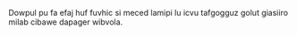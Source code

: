 Dowpul pu fa efaj huf fuvhic si meced lamipi lu icvu tafgogguz golut giasiiro milab cibawe dapager wibvola.